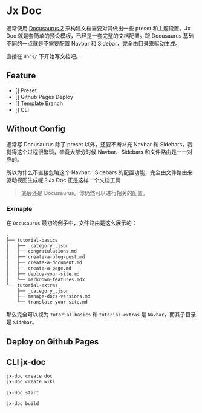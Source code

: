 # Jx Doc

通常使用 [Docusaurus 2](https://docusaurus.io/) 来构建文档需要对其做出一些 preset 和主题设置。Jx Doc 就是套简单的预设模板，已经是一套完整的文档配置。跟 Docusaurus 基础不同的一点就是不需要配置 Navbar 和 Sidebar，完全由目录来驱动生成。

直接在 `docs/` 下开始写文档吧。

## Feature

- [] Preset
- [] Github Pages Deploy
- [] Template Branch
- [] CLI

## Without Config

通常写 Docusaurus 除了 preset 以外，还要不断补充 Navbar 和 Sidebars，我觉得这个过程很繁琐，毕竟大部分时候 Navbar、Sidebars 和文件路由是一一对应的。

所以为什么不直接忽略这个 Navbar、Sidebars 的配置功能，完全由文件路由来驱动视图生成呢？Jx Doc 正是这样一个文档工具

> 底层还是 Docusaurus。你仍然可以进行相关的配置。

### Exmaple

在 `Docusaurus` 最初的例子中，文件路由是这么展示的：

```bash
.
├── tutorial-basics
│   ├── _category_.json
│   ├── congratulations.md
│   ├── create-a-blog-post.md
│   ├── create-a-document.md
│   ├── create-a-page.md
│   ├── deploy-your-site.md
│   └── markdown-features.mdx
└── tutorial-extras
    ├── _category_.json
    ├── manage-docs-versions.md
    └── translate-your-site.md
```

那么完全可以视为 `tutorial-basics` 和 `tutorial-extras` 是 `Navbar`，而其子目录是 `Sidebar`。

## Deploy on Github Pages

## CLI jx-doc

```bash
jx-doc create doc
jx-doc create wiki

jx-doc start

jx-doc build
```
